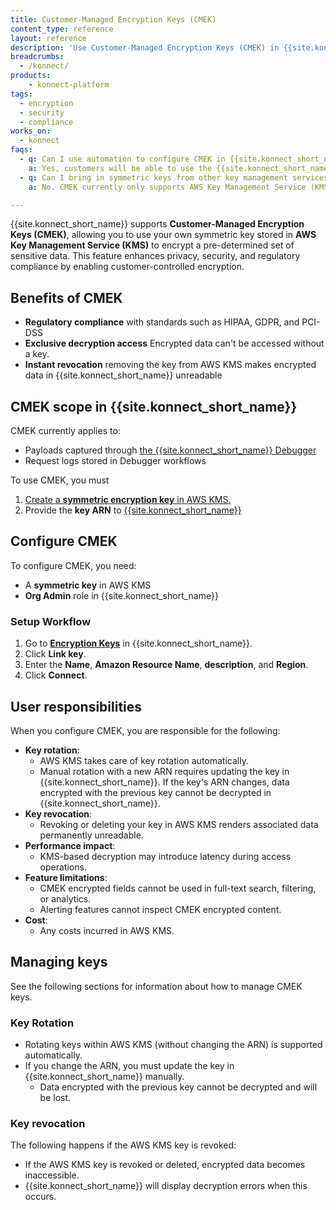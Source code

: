 ```yaml
---
title: Customer-Managed Encryption Keys (CMEK)
content_type: reference
layout: reference
description: 'Use Customer-Managed Encryption Keys (CMEK) in {{site.konnect_short_name}} to encrypt pre-determined sets of sensitive data using keys from your AWS Key Management Service (KMS) account.'
breadcrumbs:
  - /konnect/
products:
    - konnect-platform
tags:
  - encryption
  - security
  - compliance
works_on:
  - konnect
faqs:
  - q: Can I use automation to configure CMEK in {{site.konnect_short_name}}?
    a: Yes, customers will be able to use the {{site.konnect_short_name}} UI, API, and [Terraform](/terraform/) to configure CMEK.
  - q: Can I bring in symmetric keys from other key management services?
    a: No. CMEK currently only supports AWS Key Management Service (KMS).

---
```


{{site.konnect_short_name}} supports **Customer-Managed Encryption Keys (CMEK)**, allowing you to use your own symmetric key stored in **AWS Key Management Service (KMS)** to encrypt a pre-determined set of sensitive data. This feature enhances privacy, security, and regulatory compliance by enabling customer-controlled encryption.


## Benefits of CMEK

* **Regulatory compliance** with standards such as HIPAA, GDPR, and PCI-DSS
* **Exclusive decryption access** Encrypted data can't be accessed without a key.
* **Instant revocation** removing the key from AWS KMS makes encrypted data in {{site.konnect_short_name}} unreadable

## CMEK scope in {{site.konnect_short_name}}

CMEK currently applies to:

* Payloads captured through [the {{site.konnect_short_name}} Debugger](/gateway-manager/debugger/)
* Request logs stored in Debugger workflows

To use CMEK, you must

1. [Create a **symmetric encryption key** in AWS KMS.](https://docs.aws.amazon.com/kms/latest/developerguide/create-keys.html)
1. Provide the **key ARN** to [{{site.konnect_short_name}}](https://cloud.konghq.com/global/organization/settings/encryption-keys/)

## Configure CMEK

To configure CMEK, you need:
* A **symmetric key** in AWS KMS
* **Org Admin** role in {{site.konnect_short_name}}

### Setup Workflow

1. Go to [**Encryption Keys**](https://cloud.konghq.com/global/organization/settings/encryption-keys/) in {{site.konnect_short_name}}.
1. Click **Link key**.
1. Enter the **Name**, **Amazon Resource Name**, **description**, and **Region**. 
1. Click **Connect**. 

## User responsibilities

When you configure CMEK, you are responsible for the following:

* **Key rotation**: 
  * AWS KMS takes care of key rotation automatically. 
  * Manual rotation with a new ARN requires updating the key in {{site.konnect_short_name}}. If the key's ARN changes, data encrypted with the previous key cannot be decrypted in {{site.konnect_short_name}}.
* **Key revocation**: 
  * Revoking or deleting your key in AWS KMS renders associated data permanently unreadable.
* **Performance impact**: 
  * KMS-based decryption may introduce latency during access operations.
* **Feature limitations**: 
  * CMEK encrypted fields cannot be used in full-text search, filtering, or analytics.
  * Alerting features cannot inspect CMEK encrypted content.
* **Cost**: 
  * Any costs incurred in AWS KMS.


## Managing keys

See the following sections for information about how to manage CMEK keys.

### Key Rotation

* Rotating keys within AWS KMS (without changing the ARN) is supported automatically.
* If you change the ARN, you must update the key in {{site.konnect_short_name}} manually. 
  * Data encrypted with the previous key cannot be decrypted and will be lost.

### Key revocation

The following happens if the AWS KMS key is revoked:
* If the AWS KMS key is revoked or deleted, encrypted data becomes inaccessible.
* {{site.konnect_short_name}} will display decryption errors when this occurs.


